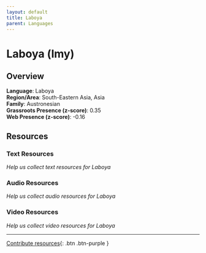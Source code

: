 ```yaml
---
layout: default
title: Laboya
parent: Languages
---
```


# Laboya (lmy)

## Overview

**Language**: Laboya  
**Region/Area**: South-Eastern Asia, Asia  
**Family**: Austronesian  
**Grassroots Presence (z-score)**: 0.35  
**Web Presence (z-score)**: -0.16  

## Resources

### Text Resources
*Help us collect text resources for Laboya*

### Audio Resources
*Help us collect audio resources for Laboya*

### Video Resources
*Help us collect video resources for Laboya*

---

[Contribute resources](https://forms.office.com/e/1SfLJx3u1r){: .btn .btn-purple }
